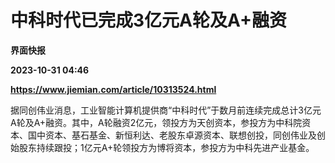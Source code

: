 # 中科时代已完成3亿元A轮及A+融资
**界面快报**

**2023-10-31 04:46**

**https://www.jiemian.com/article/10313524.html**

据同创伟业消息，工业智能计算机提供商“中科时代”于数月前连续完成总计3亿元A轮及A+融资。其中，A轮融资2亿元，领投方为天创资本，参投方为中科院资本、国中资本、基石基金、新恒利达、老股东卓源资本、联想创投，同创伟业及创始股东持续跟投；1亿元A+轮领投方为博将资本，参投方为中科先进产业基金。